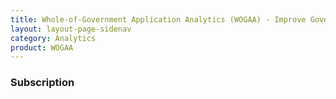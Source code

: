 ```yaml
---
title: Whole-of-Government Application Analytics (WOGAA) - Improve Government Services with Data
layout: layout-page-sidenav
category: Analytics
product: WOGAA
---
```


### Subscription
